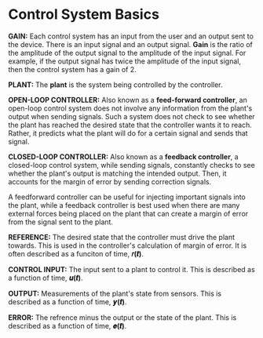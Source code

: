 # Control System Basics

**GAIN:** Each control system has an input from the user and an output sent to the device. There is an input signal and an output signal. **Gain** is the ratio of the amplitude of the output signal to the amplitude of the input signal. For example, if the output signal has twice the amplitude of the input signal, then the control system has a gain of 2.

**PLANT:** The **plant** is the system being controlled by the controller.

**OPEN-LOOP CONTROLLER:** Also known as a **feed-forward controller**, an open-loop control system does not involve any information from the plant's output when sending signals. Such a system does not check to see whether the plant has reached the desired state that the controller wants it to reach. Rather, it predicts what the plant will do for a certain signal and sends that signal. 

**CLOSED-LOOP CONTROLLER:** Also known as a **feedback controller**, a closed-loop control system, while sending signals, constantly checks to see whether the plant's output is matching the intended output. Then, it accounts for the margin of error by sending correction signals.

A feedforward controller can be useful for injecting important signals into the plant, while a feedback controller is best used when there are many external forces being placed on the plant that can create a margin of error from the signal sent to the plant.

**REFERENCE:** The desired state that the controller must drive the plant towards. This is used in the controller's calculation of margin of error. It is often described as a funciton of time, **𝑟(𝒕)**.

**CONTROL INPUT:** The input sent to a plant to control it. This is described as a function of time, **𝒖(𝒕)**.

**OUTPUT:** Measurements of the plant's state from sensors. This is described as a function of time, **𝒚(𝒕)**.

**ERROR:** The refrence minus the output or the state of the plant. This is described as a function of time, **𝒆(𝒕)**.